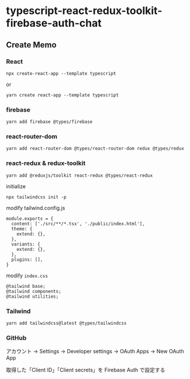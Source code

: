 # typescript-react-redux-toolkit-firebase-auth-chat

## Create Memo

### React

```
npx create-react-app --template typescript
```

or

```
yarn create react-app --template typescript
```

### firebase

```
yarn add firebase @types/firebase
```

### react-router-dom

```
yarn add react-router-dom @types/react-router-dom redux @types/redux
```

### react-redux & redux-toolkit

```
yarn add @reduxjs/toolkit react-redux @types/react-redux
```

initialize

```
npx tailwindcss init -p
```

modify tailwind.config.js

```
module.exports = {
  content: ['./src/**/*.tsx', './public/index.html'],
  theme: {
    extend: {},
  },
  variants: {
    extend: {},
  },
  plugins: [],
}
```

modify `index.css`

```
@tailwind base;
@tailwind components;
@tailwind utilities;
```

### Tailwind

```
yarn add tailwindcss@latest @types/tailwindcss
```

### GitHub

アカウント -> Settings -> Developer settings -> OAuth Apps -> New OAuth App

取得した「Client ID」「Client secrets」を Firebase Auth で設定する
